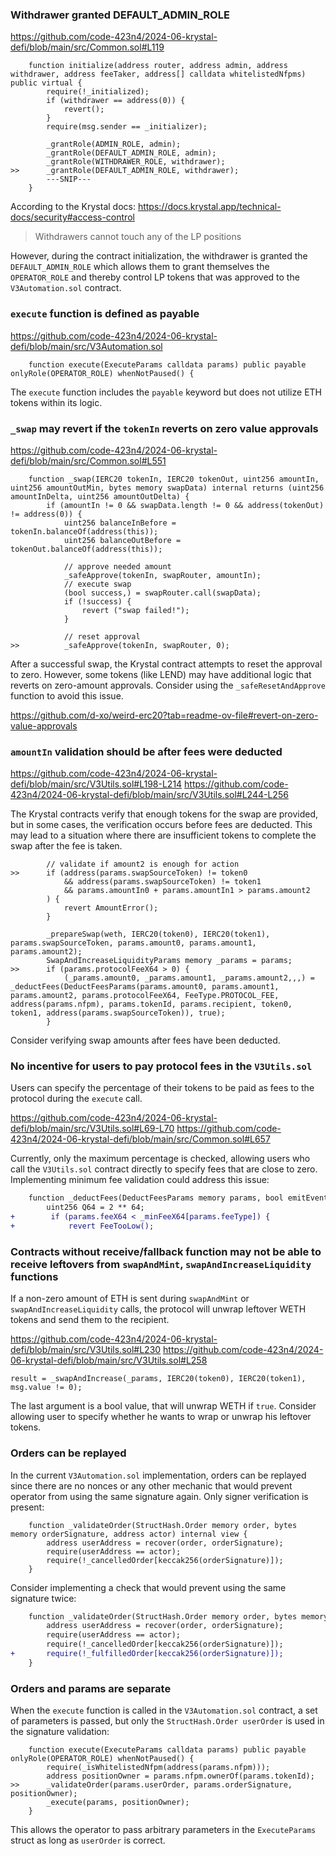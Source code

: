 ### Withdrawer granted DEFAULT_ADMIN_ROLE

https://github.com/code-423n4/2024-06-krystal-defi/blob/main/src/Common.sol#L119

```solidity
    function initialize(address router, address admin, address withdrawer, address feeTaker, address[] calldata whitelistedNfpms) public virtual {
        require(!_initialized);
        if (withdrawer == address(0)) {
            revert();
        }
        require(msg.sender == _initializer);

        _grantRole(ADMIN_ROLE, admin);
        _grantRole(DEFAULT_ADMIN_ROLE, admin);
        _grantRole(WITHDRAWER_ROLE, withdrawer);
>>      _grantRole(DEFAULT_ADMIN_ROLE, withdrawer);
        ---SNIP---
    }
```
According to the Krystal docs:
https://docs.krystal.app/technical-docs/security#access-control

> Withdrawers cannot touch any of the LP positions

However, during the contract initialization, the withdrawer is granted the `DEFAULT_ADMIN_ROLE` which allows them to grant themselves the `OPERATOR_ROLE` and thereby control LP tokens that was approved to the `V3Automation.sol` contract.

### `execute` function is defined as payable

https://github.com/code-423n4/2024-06-krystal-defi/blob/main/src/V3Automation.sol

```solidity
    function execute(ExecuteParams calldata params) public payable onlyRole(OPERATOR_ROLE) whenNotPaused() {
```

The `execute` function includes the `payable` keyword but does not utilize ETH tokens within its logic.

### `_swap` may revert if the `tokenIn` reverts on zero value approvals

https://github.com/code-423n4/2024-06-krystal-defi/blob/main/src/Common.sol#L551

```solidity
    function _swap(IERC20 tokenIn, IERC20 tokenOut, uint256 amountIn, uint256 amountOutMin, bytes memory swapData) internal returns (uint256 amountInDelta, uint256 amountOutDelta) {
        if (amountIn != 0 && swapData.length != 0 && address(tokenOut) != address(0)) {
            uint256 balanceInBefore = tokenIn.balanceOf(address(this));
            uint256 balanceOutBefore = tokenOut.balanceOf(address(this));

            // approve needed amount
            _safeApprove(tokenIn, swapRouter, amountIn);
            // execute swap
            (bool success,) = swapRouter.call(swapData);
            if (!success) {
                revert ("swap failed!");
            }

            // reset approval
>>          _safeApprove(tokenIn, swapRouter, 0);
```

After a successful swap, the Krystal contract attempts to reset the approval to zero. However, some tokens (like LEND) may have additional logic that reverts on zero-amount approvals. Consider using the `_safeResetAndApprove` function to avoid this issue.
  
https://github.com/d-xo/weird-erc20?tab=readme-ov-file#revert-on-zero-value-approvals

### `amountIn` validation should be after fees were deducted

https://github.com/code-423n4/2024-06-krystal-defi/blob/main/src/V3Utils.sol#L198-L214
https://github.com/code-423n4/2024-06-krystal-defi/blob/main/src/V3Utils.sol#L244-L256

The Krystal contracts verify that enough tokens for the swap are provided, but in some cases, the verification occurs before fees are deducted. This may lead to a situation where there are insufficient tokens to complete the swap after the fee is taken.

```solidity
        // validate if amount2 is enough for action
>>      if (address(params.swapSourceToken) != token0
            && address(params.swapSourceToken) != token1
            && params.amountIn0 + params.amountIn1 > params.amount2
        ) {
            revert AmountError();
        }

        _prepareSwap(weth, IERC20(token0), IERC20(token1), params.swapSourceToken, params.amount0, params.amount1, params.amount2);
        SwapAndIncreaseLiquidityParams memory _params = params;
>>      if (params.protocolFeeX64 > 0) {
            (_params.amount0, _params.amount1, _params.amount2,,,) = _deductFees(DeductFeesParams(params.amount0, params.amount1, params.amount2, params.protocolFeeX64, FeeType.PROTOCOL_FEE, address(params.nfpm), params.tokenId, params.recipient, token0, token1, address(params.swapSourceToken)), true);
        }
```

Consider verifying swap amounts after fees have been deducted.

### No incentive for users to pay protocol fees in the `V3Utils.sol`

Users can specify the percentage of their tokens to be paid as fees to the protocol during the `execute` call.

https://github.com/code-423n4/2024-06-krystal-defi/blob/main/src/V3Utils.sol#L69-L70
https://github.com/code-423n4/2024-06-krystal-defi/blob/main/src/Common.sol#L657

Currently, only the maximum percentage is checked, allowing users who call the `V3Utils.sol` contract directly to specify fees that are close to zero. Implementing minimum fee validation could address this issue:

```diff
    function _deductFees(DeductFeesParams memory params, bool emitEvent) internal returns(uint256 amount0Left, uint256 amount1Left, uint256 amount2Left, uint256 feeAmount0, uint256 feeAmount1, uint256 feeAmount2) {
        uint256 Q64 = 2 ** 64;
+        if (params.feeX64 < _minFeeX64[params.feeType]) {
+            revert FeeTooLow();

```

### Contracts without receive/fallback function may not be able to receive leftovers from `swapAndMint`, `swapAndIncreaseLiquidity` functions

If a non-zero amount of ETH is sent during `swapAndMint` or `swapAndIncreaseLiquidity` calls, the protocol will unwrap leftover WETH tokens and send them to the recipient.

https://github.com/code-423n4/2024-06-krystal-defi/blob/main/src/V3Utils.sol#L230
https://github.com/code-423n4/2024-06-krystal-defi/blob/main/src/V3Utils.sol#L258

```solidity
result = _swapAndIncrease(_params, IERC20(token0), IERC20(token1), msg.value != 0);
```

The last argument is a bool value, that will unwrap WETH if `true`. Consider allowing user to specify whether he wants to wrap or unwrap his leftover tokens.

### Orders can be replayed

In the current `V3Automation.sol` implementation, orders can be replayed since there are no nonces or any other mechanic that would prevent operator from using the same signature again. Only signer verification is present:

```solidity
    function _validateOrder(StructHash.Order memory order, bytes memory orderSignature, address actor) internal view {
        address userAddress = recover(order, orderSignature);
        require(userAddress == actor);
        require(!_cancelledOrder[keccak256(orderSignature)]);
    }
``` 

Consider implementing a check that would prevent using the same signature twice:

```diff
    function _validateOrder(StructHash.Order memory order, bytes memory orderSignature, address actor) internal view {
        address userAddress = recover(order, orderSignature);
        require(userAddress == actor);
        require(!_cancelledOrder[keccak256(orderSignature)]);
+       require(!_fulfilledOrder[keccak256(orderSignature)]);
    }
``` 

### Orders and params are separate

When the `execute` function is called in the `V3Automation.sol` contract, a set of parameters is passed, but only the `StructHash.Order userOrder` is used in the signature validation:
```solidity
    function execute(ExecuteParams calldata params) public payable onlyRole(OPERATOR_ROLE) whenNotPaused() {
        require(_isWhitelistedNfpm(address(params.nfpm)));
        address positionOwner = params.nfpm.ownerOf(params.tokenId);
>>      _validateOrder(params.userOrder, params.orderSignature, positionOwner);
        _execute(params, positionOwner);
    }
```
This allows the operator to pass arbitrary parameters in the `ExecuteParams` struct as long as `userOrder` is correct.